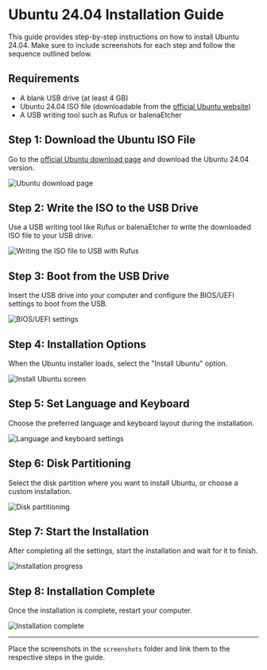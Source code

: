 <h1>Ubuntu 24.04 Installation Guide</h1>

<p>This guide provides step-by-step instructions on how to install Ubuntu 24.04. Make sure to include screenshots for each step and follow the sequence outlined below.</p>

<h2>Requirements</h2>
<ul>
    <li>A blank USB drive (at least 4 GB)</li>
    <li>Ubuntu 24.04 ISO file (downloadable from the <a href="https://ubuntu.com/download">official Ubuntu website</a>)</li>
    <li>A USB writing tool such as Rufus or balenaEtcher</li>
</ul>

<h2>Step 1: Download the Ubuntu ISO File</h2>
<p>Go to the <a href="https://ubuntu.com/download">official Ubuntu download page</a> and download the Ubuntu 24.04 version.</p>
<!-- Screenshot 1: Ubuntu download page -->
<img src="screenshots/ubuntu-download.png" alt="Ubuntu download page">

<h2>Step 2: Write the ISO to the USB Drive</h2>
<p>Use a USB writing tool like Rufus or balenaEtcher to write the downloaded ISO file to your USB drive.</p>
<!-- Screenshot 2: Using Rufus or balenaEtcher to write the ISO -->
<img src="screenshots/rufus-setup.png" alt="Writing the ISO file to USB with Rufus">

<h2>Step 3: Boot from the USB Drive</h2>
<p>Insert the USB drive into your computer and configure the BIOS/UEFI settings to boot from the USB.</p>
<!-- Screenshot 3: BIOS/UEFI settings -->
<img src="screenshots/bios-setup.png" alt="BIOS/UEFI settings">

<h2>Step 4: Installation Options</h2>
<p>When the Ubuntu installer loads, select the "Install Ubuntu" option.</p>
<!-- Screenshot 4: Install Ubuntu option -->
<img src="screenshots/install-ubuntu.png" alt="Install Ubuntu screen">

<h2>Step 5: Set Language and Keyboard</h2>
<p>Choose the preferred language and keyboard layout during the installation.</p>
<!-- Screenshot 5: Language and keyboard settings -->
<img src="screenshots/language-keyboard-setup.png" alt="Language and keyboard settings">

<h2>Step 6: Disk Partitioning</h2>
<p>Select the disk partition where you want to install Ubuntu, or choose a custom installation.</p>
<!-- Screenshot 6: Disk partitioning screen -->
<img src="screenshots/disk-partitioning.png" alt="Disk partitioning">

<h2>Step 7: Start the Installation</h2>
<p>After completing all the settings, start the installation and wait for it to finish.</p>
<!-- Screenshot 7: Installation progress screen -->
<img src="screenshots/installation-progress.png" alt="Installation progress">

<h2>Step 8: Installation Complete</h2>
<p>Once the installation is complete, restart your computer.</p>
<!-- Screenshot 8: Installation complete screen -->
<img src="screenshots/installation-complete.png" alt="Installation complete">

<hr>

<p>Place the screenshots in the <code>screenshots</code> folder and link them to the respective steps in the guide.</p>
